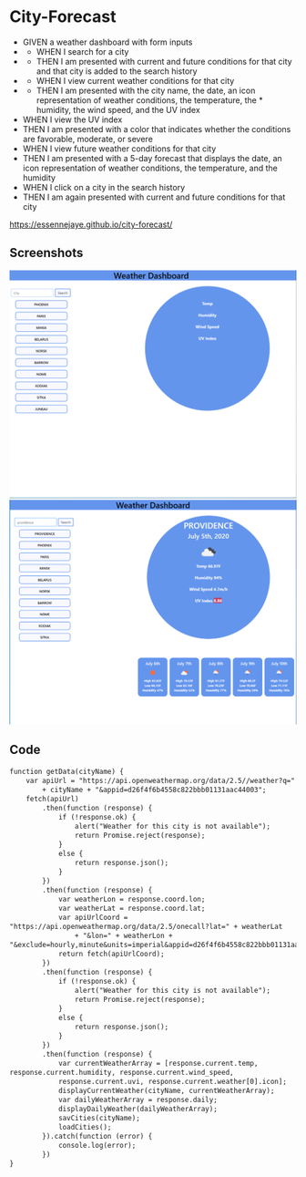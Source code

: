 # City-Forecast
* GIVEN a weather dashboard with form inputs
* * WHEN I search for a city
* * THEN I am presented with current and future conditions for that city and that city is added to the search history
* * WHEN I view current weather conditions for that city
* * THEN I am presented with the city name, the date, an icon representation of weather conditions, the temperature, the *    humidity, the wind speed, and the UV index
* WHEN I view the UV index
* THEN I am presented with a color that indicates whether the conditions are favorable, moderate, or severe
* WHEN I view future weather conditions for that city
* THEN I am presented with a 5-day forecast that displays the date, an icon representation of weather conditions, the temperature, and the humidity
* WHEN I click on a city in the search history
* THEN I am again presented with current and future conditions for that city

https://essennejaye.github.io/city-forecast/

## Screenshots

![](assets/images/screenshot1.png)
![](assets/images/screenshot2.png)

## Code
````
function getData(cityName) {
    var apiUrl = "https://api.openweathermap.org/data/2.5//weather?q="
        + cityName + "&appid=d26f4f6b4558c822bbb01131aac44003";
    fetch(apiUrl)
        .then(function (response) {
            if (!response.ok) {
                alert("Weather for this city is not available");
                return Promise.reject(response);
            }
            else {
                return response.json();
            }
        })
        .then(function (response) {
            var weatherLon = response.coord.lon;
            var weatherLat = response.coord.lat;
            var apiUrlCoord = "https://api.openweathermap.org/data/2.5/onecall?lat=" + weatherLat
                + "&lon=" + weatherLon + "&exclude=hourly,minute&units=imperial&appid=d26f4f6b4558c822bbb01131aac44003"
            return fetch(apiUrlCoord);
        })
        .then(function (response) {
            if (!response.ok) {
                alert("Weather for this city is not available");
                return Promise.reject(response);
            }
            else {
                return response.json();
            }
        })
        .then(function (response) {
            var currentWeatherArray = [response.current.temp, response.current.humidity, response.current.wind_speed,
            response.current.uvi, response.current.weather[0].icon];
            displayCurrentWeather(cityName, currentWeatherArray);
            var dailyWeatherArray = response.daily;
            displayDailyWeather(dailyWeatherArray);
            savCities(cityName);
            loadCities();
        }).catch(function (error) {
            console.log(error);
        })
}
````